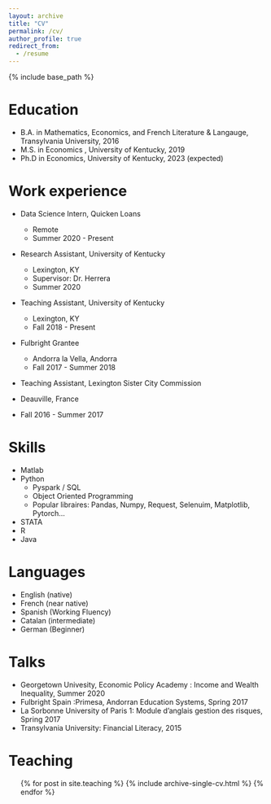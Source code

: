 ```yaml
---
layout: archive
title: "CV"
permalink: /cv/
author_profile: true
redirect_from:
  - /resume
---
```


{% include base_path %}

Education
======
* B.A. in Mathematics, Economics, and French Literature & Langauge, Transylvania University, 2016
* M.S. in Economics , University of Kentucky, 2019
* Ph.D in Economics, University of Kentucky, 2023 (expected)

Work experience
======

* Data Science Intern, Quicken Loans
  * Remote
  * Summer 2020 - Present
  
* Research Assistant, University of Kentucky
  * Lexington, KY
  * Supervisor: Dr. Herrera 
  * Summer 2020
  
* Teaching Assistant, University of Kentucky
  * Lexington, KY
  * Fall 2018 - Present
  
* Fulbright Grantee
  * Andorra la Vella, Andorra 
  * Fall 2017 - Summer 2018
  
 * Teaching Assistant, Lexington Sister City Commission
  * Deauville, France
  * Fall 2016 - Summer 2017
  
  

Skills
======
* Matlab
* Python
  * Pyspark / SQL 
  * Object Oriented Programming 
  * Popular libraires: Pandas, Numpy, Request, Selenuim, Matplotlib, Pytorch... 
* STATA 
* R
* Java 

Languages
======
* English (native)
* French (near native)
* Spanish (Working Fluency)
* Catalan (intermediate)
* German (Beginner)
  
Talks
======

* Georgetown Univesity, Economic Policy Academy : Income and Wealth Inequality, Summer 2020
* Fulbright Spain :Primesa, Andorran Education Systems, Spring 2017
* La Sorbonne University of Paris 1: Module d’anglais gestion des risques, Spring 2017
* Transylvania University: Financial Literacy, 2015

  
Teaching
======
  <ul>{% for post in site.teaching %}
    {% include archive-single-cv.html %}
  {% endfor %}</ul>
  

